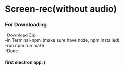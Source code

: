 # Screen-rec(without audio)


### For Downloading

-Download Zip<br>
-in Terminal-npm i(make sure have node, npm installed)<br>
-run npm run make<br>
-Done<br>


#### first electron app :)


